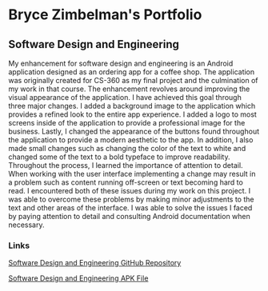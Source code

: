 # Bryce Zimbelman's Portfolio

## Software Design and Engineering

My enhancement for software design and engineering is an Android application designed as an ordering app for a coffee shop. The application was originally created for CS-360 as my final project and the culmination of my work in that course. The enhancement revolves around improving the visual appearance of the application. I have achieved this goal through three major changes. I added a background image to the application which provides a refined look to the entire app experience. I added a logo to most screens inside of the application to provide a professional image for the business. Lastly, I changed the appearance of the buttons found throughout the application to provide a modern aesthetic to the app. In addition, I also made small changes such as changing the color of the text to white and changed some of the text to a bold typeface to improve readability. Throughout the process, I learned the importance of attention to detail. When working with the user interface implementing a change may result in a problem such as content running off-screen or text becoming hard to read. I encountered both of these issues during my work on this project. I was able to overcome these problems by making minor adjustments to the text and other areas of the interface. I was able to solve the issues I faced by paying attention to detail and consulting Android documentation when necessary.

### Links
[Software Design and Engineering GitHub Repository](https://github.com/californiakong/californiakong.github.io/tree/main/Mocha-Moment)

[Software Design and Engineering APK File](mocha_moment.apk)
